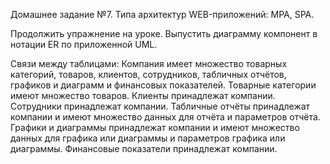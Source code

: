 Домашнее задание №7. Типа архитектур WEB-приложений: MPA, SPA.

Продолжить упражнение на уроке. Выпустить диаграмму компонент в нотации ER по приложенной UML.

Связи между таблицами:
Компания имеет множество товарных категорий, товаров, клиентов, сотрудников, табличных отчётов, графиков и диаграмм и финансовых показателей.
Товарные категории имеют множество товаров.
Клиенты принадлежат компании.
Сотрудники принадлежат компании.
Табличные отчёты принадлежат компании и имеют множество данных для отчёта и параметров отчёта.
Графики и диаграммы принадлежат компании и имеют множество данных для графика или диаграммы и параметров графика или диаграммы.
Финансовые показатели принадлежат компании.